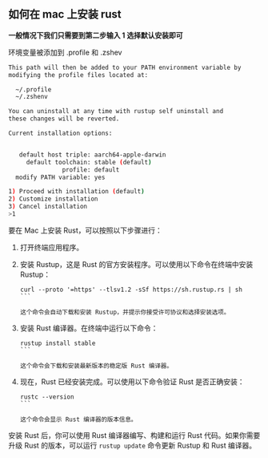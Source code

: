 ## 如何在 mac 上安装 rust

**一般情况下我们只需要到第二步输入 1 选择默认安装即可**

环境变量被添加到 .profile 和 .zshev
```sh
This path will then be added to your PATH environment variable by
modifying the profile files located at:

  ~/.profile
  ~/.zshenv

You can uninstall at any time with rustup self uninstall and
these changes will be reverted.

Current installation options:


   default host triple: aarch64-apple-darwin
     default toolchain: stable (default)
               profile: default
  modify PATH variable: yes

1) Proceed with installation (default)
2) Customize installation
3) Cancel installation
>1
```

要在 Mac 上安装 Rust，可以按照以下步骤进行：

1. 打开终端应用程序。
2. 安装 Rustup，这是 Rust 的官方安装程序。可以使用以下命令在终端中安装 Rustup：

   ````
   curl --proto '=https' --tlsv1.2 -sSf https://sh.rustup.rs | sh
   ```
   
   这个命令会自动下载和安装 Rustup，并提示你接受许可协议和选择安装选项。
   
3. 安装 Rust 编译器。在终端中运行以下命令：

   ````
   rustup install stable
   ```
   
   这个命令会下载和安装最新版本的稳定版 Rust 编译器。

4. 现在，Rust 已经安装完成。可以使用以下命令验证 Rust 是否正确安装：

   ````
   rustc --version
   ```
   
   这个命令会显示 Rust 编译器的版本信息。

安装 Rust 后，你可以使用 Rust 编译器编写、构建和运行 Rust 代码。如果你需要升级 Rust 的版本，可以运行 `rustup update` 命令更新 Rustup 和 Rust 编译器。